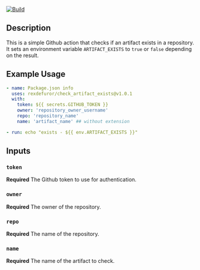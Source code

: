 [![Build](https://github.com/rexdefuror/check_artifact_exists/actions/workflows/pipeline.yml/badge.svg)](https://github.com/rexdefuror/check_artifact_exists/actions/workflows/pipeline.yml/badge.svg)

## Description

This is a simple Github action that checks if an artifact exists in a repository. It sets an environment variable `ARTIFACT_EXISTS` to `true` or `false` depending on the result.


## Example Usage

```yaml
- name: Package.json info
  uses: rexdefuror/check_artifact_exists@v1.0.1
  with:
    token: ${{ secrets.GITHUB_TOKEN }}
    owner: 'repository_owner_username'
    repo: 'repository_name'
    name: 'artifact_name' ## without extension

- run: echo "exists - ${{ env.ARTIFACT_EXISTS }}"
```

## Inputs

### `token`

**Required** The Github token to use for authentication.

### `owner`

**Required** The owner of the repository.

### `repo`

**Required** The name of the repository.

### `name`

**Required** The name of the artifact to check.